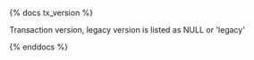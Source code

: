 {% docs tx_version %}

Transaction version, legacy version is listed as NULL or 'legacy'

{% enddocs %}